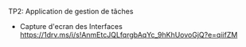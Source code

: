 TP2: Application de gestion de tâches

- Capture d'ecran des Interfaces
https://1drv.ms/i/s!AnmEtcJQLfqrgbAqYc_9hKhUovoGjQ?e=qiifZM




